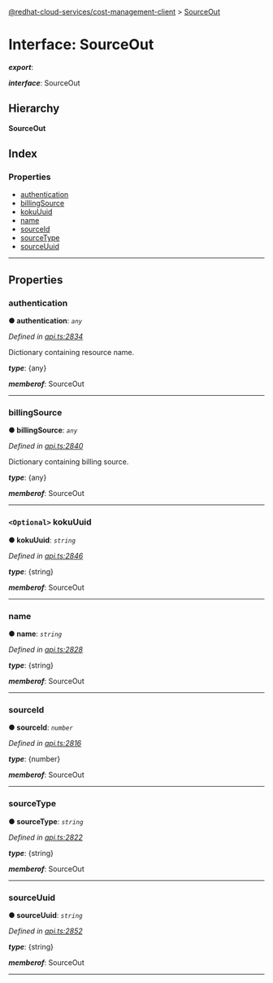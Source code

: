 [@redhat-cloud-services/cost-management-client](../README.md) > [SourceOut](../interfaces/sourceout.md)

# Interface: SourceOut

*__export__*: 

*__interface__*: SourceOut

## Hierarchy

**SourceOut**

## Index

### Properties

* [authentication](sourceout.md#authentication)
* [billingSource](sourceout.md#billingsource)
* [kokuUuid](sourceout.md#kokuuuid)
* [name](sourceout.md#name)
* [sourceId](sourceout.md#sourceid)
* [sourceType](sourceout.md#sourcetype)
* [sourceUuid](sourceout.md#sourceuuid)

---

## Properties

<a id="authentication"></a>

###  authentication

**● authentication**: *`any`*

*Defined in [api.ts:2834](https://github.com/RedHatInsights/javascript-clients/blob/master/packages/cost-management/api.ts#L2834)*

Dictionary containing resource name.

*__type__*: {any}

*__memberof__*: SourceOut

___
<a id="billingsource"></a>

###  billingSource

**● billingSource**: *`any`*

*Defined in [api.ts:2840](https://github.com/RedHatInsights/javascript-clients/blob/master/packages/cost-management/api.ts#L2840)*

Dictionary containing billing source.

*__type__*: {any}

*__memberof__*: SourceOut

___
<a id="kokuuuid"></a>

### `<Optional>` kokuUuid

**● kokuUuid**: *`string`*

*Defined in [api.ts:2846](https://github.com/RedHatInsights/javascript-clients/blob/master/packages/cost-management/api.ts#L2846)*

*__type__*: {string}

*__memberof__*: SourceOut

___
<a id="name"></a>

###  name

**● name**: *`string`*

*Defined in [api.ts:2828](https://github.com/RedHatInsights/javascript-clients/blob/master/packages/cost-management/api.ts#L2828)*

*__type__*: {string}

*__memberof__*: SourceOut

___
<a id="sourceid"></a>

###  sourceId

**● sourceId**: *`number`*

*Defined in [api.ts:2816](https://github.com/RedHatInsights/javascript-clients/blob/master/packages/cost-management/api.ts#L2816)*

*__type__*: {number}

*__memberof__*: SourceOut

___
<a id="sourcetype"></a>

###  sourceType

**● sourceType**: *`string`*

*Defined in [api.ts:2822](https://github.com/RedHatInsights/javascript-clients/blob/master/packages/cost-management/api.ts#L2822)*

*__type__*: {string}

*__memberof__*: SourceOut

___
<a id="sourceuuid"></a>

###  sourceUuid

**● sourceUuid**: *`string`*

*Defined in [api.ts:2852](https://github.com/RedHatInsights/javascript-clients/blob/master/packages/cost-management/api.ts#L2852)*

*__type__*: {string}

*__memberof__*: SourceOut

___

